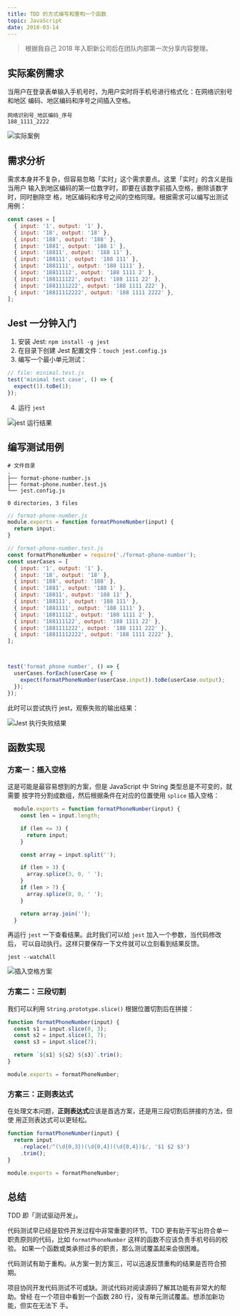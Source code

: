 ```yaml
---
title: TDD 的方式编写和重构一个函数
topic: JavaScript
date: 2018-03-14
---
```


  > 根据我自己 2018 年入职新公司后在团队内部第一次分享内容整理。

## 实际案例需求

  当用户在登录表单输入手机号时，为用户实时将手机号进行格式化：在网络识别号和地区
  编码、地区编码和序号之间插入空格。

  ```
  网络识别号_地区编码_序号
  188_1111_2222
  ```

  ![实际案例](./user-cases.png)


## 需求分析

  需求本身并不复杂，但容易忽略「实时」这个需求要点。这里「实时」的含义是指当用户
  输入到地区编码的第一位数字时，即要在该数字前插入空格，删除该数字时，同时删除空
  格，地区编码和序号之间的空格同理。根据需求可以编写出测试用例：

  ```js
  const cases = [
    { input: '1', output: '1' },
    { input: '18', output: '18' },
    { input: '188', output: '188' },
    { input: '1881', output: '188 1' },
    { input: '18811', output: '188 11' },
    { input: '188111', output: '188 111' },
    { input: '1881111', output: '188 1111' },
    { input: '18811112', output: '188 1111 2' },
    { input: '188111122', output: '188 1111 22' },
    { input: '1881111222', output: '188 1111 222' },
    { input: '18811112222', output: '188 1111 2222' },
  ];
  ```

## Jest 一分钟入门

  1. 安装 Jest: `npm install -g jest`
  2. 在目录下创建 Jest 配置文件：`touch jest.config.js`
  3. 编写一个最小单元测试：

```js
// file: minimal.test.js
test('minimal test case', () => {
  expect(1).toBe(1);
});
```

  4. 运行 `jest`


 ![jest 运行结果](./jest-minimal.png)

## 编写测试用例

  ```shell
  # 文件目录
  .
  ├── format-phone-number.js
  ├── format-phone.number.test.js
  └── jest.config.js

  0 directories, 3 files
  ```

  ```js
  // format-phone-number.js
  module.exports = function formatPhoneNumber(input) {
    return input;
  }
  ```

  ```js
  // format-phone-number.test.js
  const formatPhoneNumber = require('./format-phone-number');
  const userCases = [
    { input: '1', output: '1' },
    { input: '18', output: '18' },
    { input: '188', output: '188' },
    { input: '1881', output: '188 1' },
    { input: '18811', output: '188 11' },
    { input: '188111', output: '188 111' },
    { input: '1881111', output: '188 1111' },
    { input: '18811112', output: '188 1111 2' },
    { input: '188111122', output: '188 1111 22' },
    { input: '1881111222', output: '188 1111 222' },
    { input: '18811112222', output: '188 1111 2222' },
  ];



  test('format phone number', () => {
    userCases.forEach(userCase => {
      expect(formatPhoneNumber(userCase.input)).toBe(userCase.output);
    });
  });
  ```

  此时可以尝试执行 jest，观察失败的输出结果：

  ![Jest 执行失败结果](./non-impl-jest.png)


## 函数实现

### 方案一：插入空格

  这是可能是最容易想到的方案，但是 JavaScript 中 String 类型总是不可变的，就需要
  按字符分割成数组，然后根据条件在对应的位置使用 `splice` 插入空格：

  ```js
    module.exports = function formatPhoneNumber(input) {
      const len = input.length;

      if (len <= 3) {
        return input;
      }

      const array = input.split('');

      if (len > 3) {
        array.splice(3, 0, ' ');
      }
      if (len > 7) {
        array.splice(8, 0, ' ');
      }

      return array.join('');
    }
  ```

  再运行 `jest` 一下查看结果。此时我们可以给 `jest` 加入一个参数，当代码修改后，
  可以自动执行。这样只要保存一下文件就可以立刻看到结果反馈。

  ```shell
  jest --watchAll
  ```

  ![插入空格方案](./version-1-result-with-watchAll-split-window.png)


### 方案二：三段切割

  我们可以利用 `String.prototype.slice()` 根据位置切割后在拼接：

  ```js
  function formatPhoneNumber(input) {
    const s1 = input.slice(0, 3);
    const s2 = input.slice(3, 7);
    const s3 = input.slice(7);

    return `${s1} ${s2} ${s3}`.trim();
  }

module.exports = formatPhoneNumber;
  ```

### 方案三：正则表达式

  在处理文本问题，**正则表达式**应该是首选方案，还是用三段切割后拼接的方法，但使
  用正则表达式可以更轻松。

  ```js
  function formatPhoneNumber(input) {
    return input
      .replace(/^(\d{0,3})(\d{0,4})(\d{0,4})$/, '$1 $2 $3')
      .trim();
  }

  module.exports = formatPhoneNumber;
```

## 总结

  TDD 即「测试驱动开发」。

  代码测试早已经是软件开发过程中非常重要的环节。TDD 更有助于写出符合单一
  职责原则的代码，比如 `formatPhoneNumber` 这样的函数不应该负责手机号码的校验。
  如果一个函数或类承担过多的职责，那么测试覆盖起来会很困难。

  代码测试有助于重构。从方案一到方案三，可以迅速反馈重构的结果是否符合预期。

  项目协同开发代码测试不可或缺。测试代码对阅读源码了解其功能有非常大的帮助。曾经
  在一个项目中看到一个函数 280 行，没有单元测试覆盖。想添加新功能，但实在无法下
  手。
